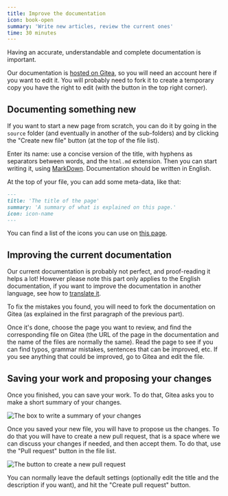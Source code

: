 ```yaml
---
title: Improve the documentation
icon: book-open
summary: 'Write new articles, review the current ones'
time: 30 minutes
---
```


Having an accurate, understandable and complete documentation is important.

Our documentation is [hosted on Gitea](https://git.joinplu.me/plume/documentation), so you
will need an account here if you want to edit it. You will probably need to fork it
to create a temporary copy you have the right to edit (with the button in the top right corner).

## Documenting something new

If you want to start a new page from scratch, you can do it by going in the `source` folder (and eventually in
another of the sub-folders) and by clicking the "Create new file" button (at the top of the file list).

Enter its name: use a concise version of the title, with hyphens as separators between words, and the `html.md` extension.
Then you can start writing it, using [MarkDown](https://commonmark.org/help/). Documentation should be written in English.

At the top of your file, you can add some meta-data, like that:

```md
---
title: 'The title of the page'
summary: 'A summary of what is explained on this page.'
icon: icon-name
---
```

You can find a list of the icons you can use on [this page](https://feathericons.com/).

## Improving the current documentation

Our current documentation is probably not perfect, and proof-reading it helps a lot! However please note
this part only applies to the English documentation, if you want to improve the documentation in another language,
see how to [translate it](/contribute/translations).

To fix the mistakes you found, you will need to fork the documentation on Gitea (as explained in the first
paragraph of the previous part).

Once it's done, choose the page you want to review, and find the corresponding file on Gitea (the URL of the page in
the documentation and the name of the files are normally the same). Read the page to see if you can find typos, grammar
mistakes, sentences that can be improved, etc. If you see anything that could be improved, go to Gitea and edit the file.


## Saving your work and proposing your changes

Once you finished, you can save your work. To do that, Gitea asks you to make a short summary of your changes.

![The box to write a summary of your changes](/images/new-docs-page.png)

Once you saved your new file, you will have to propose us the changes. To do that you will have to create a new
pull request, that is a space where we can discuss your changes if needed, and then accept them. To do that, use the
"Pull request" button in the file list.

![The button to create a new pull request](/images/docs-pr-button.png)

You can normally leave the default settings (optionally edit the title and the description if you want),
and hit the "Create pull request" button.
